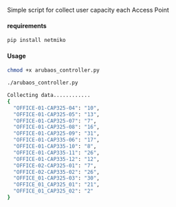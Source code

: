  Simple script for collect user capacity each Access Point

#### requirements

```bash
pip install netmiko
```

#### Usage

```bash
chmod +x arubaos_controller.py

./arubaos_controller.py

Collecting data............
{
  "OFFICE-01-CAP325-04": "10", 
  "OFFICE-01-CAP325-05": "13", 
  "OFFICE-01-CAP325-07": "7", 
  "OFFICE-01-CAP325-08": "16", 
  "OFFICE-01-CAP325-09": "31", 
  "OFFICE-01-CAP335-06": "17", 
  "OFFICE-01-CAP335-10": "8", 
  "OFFICE-01-CAP335-11": "26", 
  "OFFICE-01-CAP335-12": "12", 
  "OFFICE-02-CAP325-01": "7", 
  "OFFICE-02-CAP335-02": "26", 
  "OFFICE_01-CAP325-03": "30", 
  "OFFICE_01_CAP325_01": "21", 
  "OFFICE_01_CAP325_02": "2"
}


```
